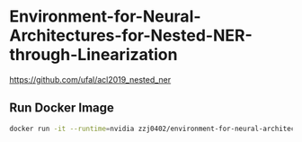 # Environment-for-Neural-Architectures-for-Nested-NER-through-Linearization
https://github.com/ufal/acl2019_nested_ner

## Run Docker Image

```bash
docker run -it --runtime=nvidia zzj0402/environment-for-neural-architectures-for-nested-ner-through-linearization bash
```
